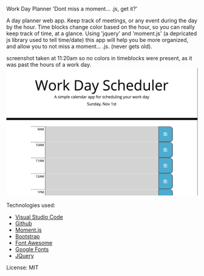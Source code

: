 Work Day Planner
'Dont miss a moment... .js, get it?'

A day planner web app. Keep track of meetings, or any event during the day by the hour. Time blocks change color based on the hour, so you can really keep track of time, at a glance. Using 'jquery' and 'moment.js' (a depricated js library used to tell time/date) this app will help you be more organized, and allow you to not miss a moment... .js. (never gets old).

screenshot taken at 11:20am so no colors in timeblocks were present, as it was past the hours of a work day.
![screenshot of app after a day (nothing highlighted)](./screenshots/day-planner-app.png)

Technologies used:
* [Visual Studio Code](https://code.visualstudio.com/)
* [Github](https://github.com/)
* [Moment.js](https://momentjs.com/)
* [Bootstrap](https://getbootstrap.com/)
* [Font Awesome](https://fontawesome.com/)
* [Google Fonts](https://fonts.google.com/)
* [JQuery](https://jquery.com/)

License: MIT